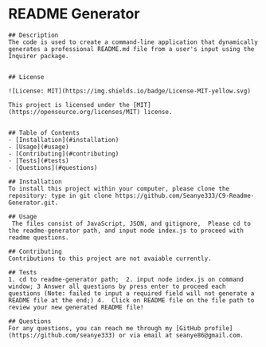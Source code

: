 # README Generator
    
    ## Description
    The code is used to create a command-line application that dynamically generates a professional README.md file from a user's input using the Inquirer package. 
    
    
    ## License
    
    ![License: MIT](https://img.shields.io/badge/License-MIT-yellow.svg)
    
    This project is licensed under the [MIT](https://opensource.org/licenses/MIT) license.
    
    
    ## Table of Contents
    - [Installation](#installation)
    - [Usage](#usage)
    - [Contributing](#contributing)
    - [Tests](#tests)
    - [Questions](#questions)
    
    ## Installation
    To install this project within your computer, please clone the repository: type in git clone https://github.com/Seanye333/C9-Readme-Generator.git. 
    
    ## Usage
     The files consist of JavaScript, JSON, and gitignore,  Please cd to the readme-generator path, and input node index.js to proceed with readme questions.
    
    ## Contributing
    Contributions to this project are not avaiable currently.
    
    ## Tests
    1. cd to readme-generator path;  2. input node index.js on command window; 3 Answer all questions by press enter to proceed each questions (Note: failed to input a required field will not generate a README file at the end;) 4.  Click on README file on the file path to review your new generated README file! 
    
    ## Questions
    For any questions, you can reach me through my [GitHub profile](https://github.com/seanye333) or via email at seanye86@gmail.com.
    